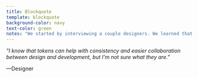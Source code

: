 ```yaml
---
title: Blockquote
template: blockquote
background-color: navy
text-color: green
notes: "We started by interviewing a couple designers. We learned that within Bixal there are both designers that have an understanding of tokens and designers who are just learning about what they can do. We wanted our guide to be able to address both of these types of designers. We heard things like - read quote -"
---
```


*"I know that tokens can help with consistency and easier collaboration between design and development, but I'm not sure what they are."*

—Designer